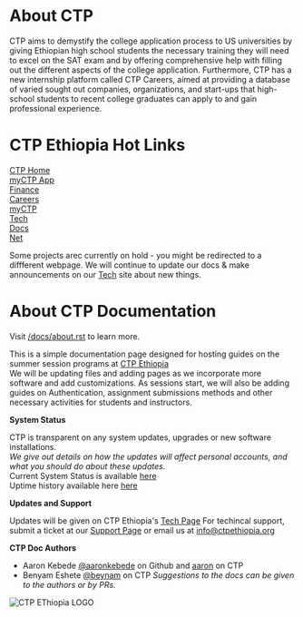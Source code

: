 

# About CTP

CTP aims to demystify the college application process to US universities by giving Ethiopian high school students the necessary training they will need to excel on the SAT exam and by offering comprehensive help with filling out the different aspects of the college application. Furthermore, CTP has a new internship platform called CTP Careers, aimed at providing a database of varied sought out companies, organizations, and start-ups that high-school students to recent college graduates can apply to and gain professional experience.


# CTP Ethiopia Hot Links

[CTP Home](https://ctpethiopia.org)<br>
[myCTP App](https://my.ctpethiopia.org/app)<br>
[Finance](https://finance.ctpethiopia.org)<br>
[Careers](https://careers.ctpethiopia.org)<br>
[myCTP](https://my.ctpethiopia.org)<br>
[Tech](https://ctpethiopia.org/~/tech)<br>
[Docs](https://docs.ctpethiopia.org)<br>
[Net](https://net.ctpethiopia.org)<br>


Some projects arec currently on hold - you might be redirected to a diffferent webpage. We will continue to update our docs & make announcements on our [Tech](https://ctpethiopia.org/~/tech) site about new things. </br>
# About CTP Documentation

Visit [/docs/about.rst](https://github.com/aaronkebede/ctpdocs/blob/master/docs/about.rst) to learn more.<br>


This is a simple documentation page designed for hosting guides on the summer session programs at [CTP Ethiopia](https://ctpethiopia.org/) <br> 
We will be updating files and adding pages as we incorporate more software and add customizations. As sessions start, we will also be adding guides on  Authentication, assignment submissions methods and other necessary activities for students and instructors.<br> 

**System Status** <br>

CTP is transparent on any system updates, upgrades or new software installations. <br>
*We give out details on how the updates will affect personal accounts, and what you should do about these updates.* <br>
Current System Status is available  [here](https://tech.ctpethiopia.org/~/sys-status/ctp)<br>
Uptime history available  here [here](https://ctpacademy.statuspage.io/history)<br>

**Updates and Support**

Updates will be given on CTP Ethiopia's [Tech Page](https://tech.ctpethiopia.org)
For techincal support, submit a ticket at our [Support Page](https://tech.ctpethiopia.org/support) or email us at info@ctpethiopia.org

**CTP Doc Authors** 
 
* Aaron Kebede [@aaronkebede](https://github.com/aaronkebede) on Github and [aaron](https://www.ctpethiopia.org/#!/members/aaron/)  on CTP
* Benyam Eshete [@beynam](https://net.ctpethiopia.org/members/benyam/) on CTP
*Suggestions to the docs can be given to the authors or by PRs.*


![CTP EThiopia LOGO](https://raw.githubusercontent.com/aaronkebede/ctpdocs/master/static/img/New_But_Old.png)



